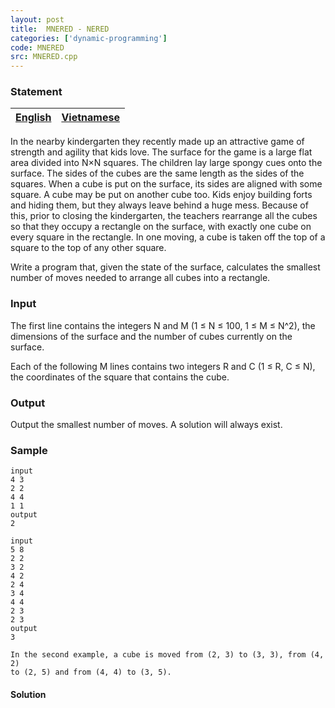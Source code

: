 ```yaml
---
layout: post
title:  MNERED - NERED
categories: ['dynamic-programming']
code: MNERED
src: MNERED.cpp
---
```


### **Statement**

[English](/problems/MNERED/en/) | [Vietnamese](/problems/MNERED/vn/)  
---|---  
  
In the nearby kindergarten they recently made up an attractive game of
strength and agility that kids love. The surface for the game is a large flat
area divided into N×N squares. The children lay large spongy cues onto the
surface. The sides of the cubes are the same length as the sides of the
squares. When a cube is put on the surface, its sides are aligned with some
square. A cube may be put on another cube too. Kids enjoy building forts and
hiding them, but they always leave behind a huge mess. Because of this, prior
to closing the kindergarten, the teachers rearrange all the cubes so that they
occupy a rectangle on the surface, with exactly one cube on every square in
the rectangle. In one moving, a cube is taken off the top of a square to the
top of any other square.

Write a program that, given the state of the surface, calculates the smallest
number of moves needed to arrange all cubes into a rectangle.

### Input

The first line contains the integers N and M (1 ≤ N ≤ 100, 1 ≤ M ≤ N^2), the
dimensions of the surface and the number of cubes currently on the surface.

Each of the following M lines contains two integers R and C (1 ≤ R, C ≤ N),
the coordinates of the square that contains the cube.

### Output

Output the smallest number of moves. A solution will always exist.

### Sample

    
    
    input  
    4 3  
    2 2  
    4 4  
    1 1  
    output  
    2  
      
    input  
    5 8  
    2 2  
    3 2  
    4 2  
    2 4  
    3 4  
    4 4  
    2 3  
    2 3  
    output  
    3  
      
    In the second example, a cube is moved from (2, 3) to (3, 3), from (4, 2)  
    to (2, 5) and from (4, 4) to (3, 5).  
    



#### **Solution**



